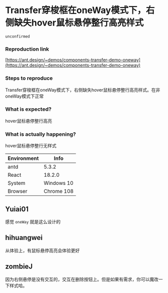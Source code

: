 # Transfer穿梭框在oneWay模式下，右侧缺失hover鼠标悬停整行高亮样式

`unconfirmed`

### Reproduction link

[https://ant.design/~demos/components-transfer-demo-oneway](https://ant.design/~demos/components-transfer-demo-oneway)

### Steps to reproduce

Transfer穿梭框在oneWay模式下，右侧缺失hover鼠标悬停整行高亮样式。在非oneWay模式下正常

### What is expected?

hover鼠标悬停整行高亮

### What is actually happening?

hover鼠标悬停整行无样式

| Environment | Info       |
| ----------- | ---------- |
| antd        | 5.3.2      |
| React       | 18.2.0     |
| System      | Windows 10 |
| Browser     | Chrome 108 |

<!-- generated by ant-design-issue-helper. DO NOT REMOVE -->

## Yuiai01

感觉 `oneWay` 就是这么设计的

## hihuangwei

从体验上，有鼠标悬停高亮会体验更好

## zombieJ

因为右侧悬停是没有交互的，交互在删除按钮上。但是如果有需求，你可以魔改一下样式哈。
